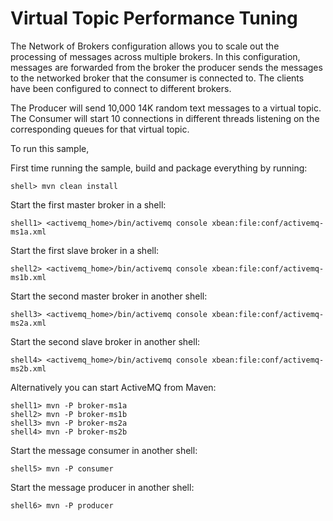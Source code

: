 Virtual Topic Performance Tuning
================================

The Network of Brokers configuration allows you to scale out the processing of messages across multiple brokers. In
this configuration, messages are forwarded from the broker the producer sends the messages to the networked broker that
the consumer is connected to. The clients have been configured to connect to different brokers.

The Producer will send 10,000 14K random text messages to a virtual topic. The Consumer will start 10 connections in
different threads listening on the corresponding queues for that virtual topic. 

To run this sample,

First time running the sample, build and package everything by running:

    shell> mvn clean install

Start the first master broker in a shell:

    shell1> <activemq_home>/bin/activemq console xbean:file:conf/activemq-ms1a.xml

Start the first slave broker in a shell:

    shell2> <activemq_home>/bin/activemq console xbean:file:conf/activemq-ms1b.xml

Start the second master broker in another shell:

    shell3> <activemq_home>/bin/activemq console xbean:file:conf/activemq-ms2a.xml

Start the second slave broker in another shell:

    shell4> <activemq_home>/bin/activemq console xbean:file:conf/activemq-ms2b.xml

Alternatively you can start ActiveMQ from Maven:

    shell1> mvn -P broker-ms1a
    shell2> mvn -P broker-ms1b
    shell3> mvn -P broker-ms2a
    shell4> mvn -P broker-ms2b

Start the message consumer in another shell:

    shell5> mvn -P consumer

Start the message producer in another shell:

    shell6> mvn -P producer